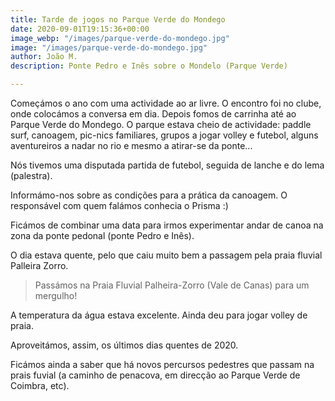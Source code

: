 ```yaml
---
title: Tarde de jogos no Parque Verde do Mondego
date: 2020-09-01T19:15:36+00:00
image_webp: "/images/parque-verde-do-mondego.jpg"
image: "/images/parque-verde-do-mondego.jpg"
author: João M.
description: Ponte Pedro e Inês sobre o Mondelo (Parque Verde)

---
```

Começámos o ano com uma actividade ao ar livre. O encontro foi no clube, onde colocámos a conversa em dia. Depois fomos de carrinha até ao Parque Verde do Mondego. O parque estava cheio de actividade: paddle surf, canoagem, pic-nics familiares, grupos a jogar volley e futebol, alguns aventureiros a nadar no rio e mesmo a atirar-se da ponte...

Nós tivemos uma disputada partida de futebol, seguida de lanche e do lema (palestra).

Informámo-nos sobre as condições para a prática da canoagem. O responsável com quem falámos conhecia o Prisma :)

Ficámos de combinar uma data para irmos experimentar andar de canoa na zona da ponte pedonal (ponte Pedro e Inês).

O dia estava quente, pelo que caiu muito bem a passagem pela praia fluvial Palleira Zorro.

> Passámos na Praia Fluvial Palheira-Zorro (Vale de Canas) para um mergulho!

A temperatura da água estava excelente. Ainda deu para jogar volley de praia.

Aproveitámos, assim, os últimos dias quentes de 2020.

Ficámos ainda a saber que há novos percursos pedestres que passam na prais fuvial (a caminho de penacova, em direcção ao Parque Verde de Coimbra, etc).
